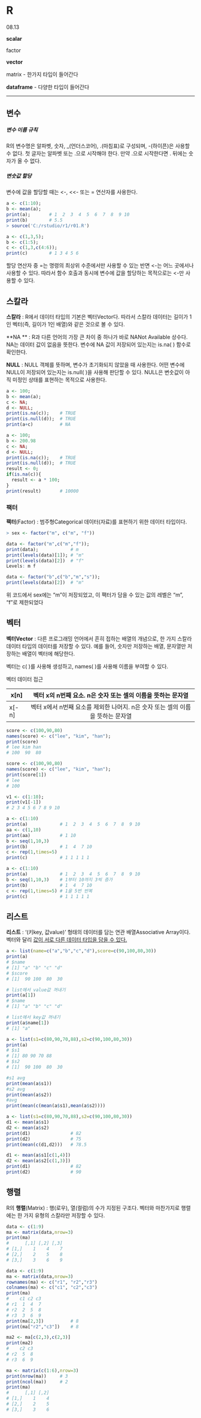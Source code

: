# R

08.13

**scalar**

factor

**vector**

matrix - 한가지 타입이 들어간다

**dataframe** - 다양한 타입이 들어간다



--------------



## 변수

##### 변수 이름 규칙

R의 변수명은 알파벳, 숫자, _(언더스코어), .(마침표)로 구성되며, -(하이픈)은 사용할 수 없다. 첫 글자는 알파벳 또는 .으로 시작해야 한다. 만약 .으로 시작한다면 . 뒤에는 숫자가 올 수 없다. 

##### 변숫값 할당

변수에 값을 할당할 때는 <-, <<- 또는 = 연산자를 사용한다.

```R
a <- c(1:10);
b <- mean(a);
print(a);		# 1  2  3  4  5  6  7  8  9 10
print(b)		# 5.5
> source('C:/rstudio/r1/r01.R')

a <- c(1,3,5);
b <- c(1:5);
c <- c(1,3,c(4:6));
print(c)		# 1 3 4 5 6
```

할당 연산자 중 =는 명령의 최상위 수준에서만 사용할 수 있는 반면 <-는 어느 곳에서나 사용할 수 있다. 따라서 함수 호출과 동시에 변수에 값을 할당하는 목적으로는 <-만 사용할 수 있다. 



## 스칼라

**스칼라** : R에서 데이터 타입의 기본은 벡터Vector다. 따라서 스칼라 데이터는 길이가 1인 벡터(즉, 길이가 1인 배열)와 같은 것으로 볼 수 있다.

**NA ** : R과 다른 언어의 가장 큰 차이 중 하나가 바로 NANot Available 상수다. NA는 데이터 값이 없음을 뜻한다. 변수에 NA 값이 저장되어 있는지는 is.na( ) 함수로 확인한다.

**NULL** :  NULL 객체를 뜻하며, 변수가 초기화되지 않았을 때 사용한다. 어떤 변수에 NULL이 저장되어 있는지는 is.null( )을 사용해 판단할 수 있다. NULL은 변숫값이 아직 미정인 상태를 표현하는 목적으로 사용한다.



```R
a <- 100;
b <- mean(a);
c <- NA;
d <- NULL;
print(is.na(c));	# TRUE
print(is.null(d));	# TRUE
print(a+c)			# NA

a <- 100;
b <- 200.98
c <- NA;
d <- NULL;
print(is.na(c));	# TRUE
print(is.null(d));	# TRUE
result <- 0;
if(is.na(c)){
  result <- a * 100;
}
print(result)		# 10000
```



### 팩터

**팩터**(Factor) : 범주형Categorical 데이터(자료)를 표현하기 위한 데이터 타입이다.

```R
> sex <- factor("m", c("m", "f"))

data <- factor("m",c("m","f"));
print(data);			# m
print(levels(data)[1]);	# "m"
print(levels(data)[2])	# "f"
Levels: m f

data <- factor("b",c("b","m","s"));
print(levels(data)[2])	# "m"
```

위 코드에서 sex에는 “m”이 저장되었고, 이 팩터가 담을 수 있는 값의 레벨은 “m”, “f”로 제한되었다



## 벡터

**벡터Vector** : 다른 프로그래밍 언어에서 흔히 접하는 배열의 개념으로, 한 가지 스칼라 데이터 타입의 데이터를 저장할 수 있다. 예를 들어, 숫자만 저장하는 배열, 문자열만 저장하는 배열이 벡터에 해당한다.

벡터는 c( )를 사용해 생성하고, names( )를 사용해 이름을 부여할 수 있다. 

벡터 데이터 접근

| x[n]  |  벡터 x의 n번째 요소. n은 숫자 또는 셀의 이름을 뜻하는 문자열   |
| ----- | :--------------------------------------: |
| x[-n] | 벡터 x에서 n번째 요소를 제외한 나머지. n은 숫자 또는 셀의 이름을 뜻하는 문자열 |

```R
score <- c(100,90,80)
names(score) <- c("lee", "kim", "han");
print(score)
# lee kim han 
# 100  90  80 

score <- c(100,90,80)
names(score) <- c("lee", "kim", "han");
print(score[1])
# lee
# 100

v1 <- c(1:10);
print(v1[-1])
# 2 3 4 5 6 7 8 9 10

a <- c(1:10)
print(a)			# 1  2  3  4  5  6  7  8  9 10
aa <- c(1,10)
print(aa)			# 1 10
b <- seq(1,10,3)
print(b)			# 1  4  7 10
c <- rep(1,times=5)
print(c)			# 1 1 1 1 1

a <- c(1:10)
print(a)			# 1  2  3  4  5  6  7  8  9 10
b <- seq(1,10,3)	# 1부터 10까지 3씩 증가
print(b)			# 1  4  7 10
c <- rep(1,times=5)	# 1을 5번 반복
print(c)			# 1 1 1 1 1

```



## 리스트

**리스트** :  ‘(키key, 값value)’ 형태의 데이터를 담는 연관 배열Associative Array이다. 벡터와 달리 <u> 값이 서로 다른 데이터 타입을 담을 수 있다.</u>



```R
a <- list(name=c("a","b","c","d"),score=c(90,100,80,30))
print(a)
# $name
# [1] "a" "b" "c" "d"
# $score
# [1]  90 100  80  30

# list에서 value값 꺼내기
print(a[1])
# $name
# [1] "a" "b" "c" "d"

# list에서 key값 꺼내기
print(a$name[1])
# [1] "a"

a <- list(s1=c(80,90,70,88),s2=c(90,100,80,30))
print(a)
# $s1
# [1] 80 90 70 88
# $s2
# [1]  90 100  80  30

#s1 avg
print(mean(a$s1))
#s2 avg
print(mean(a$s2))
#avg
print(mean(c(mean(a$s1),mean(a$s2))))

a <- list(s1=c(80,90,70,88),s2=c(90,100,80,30))
d1 <- mean(a$s1)
d2 <- mean(a$s2)
print(d1)				# 82
print(d2)				# 75
print(mean(c(d1,d2)))	# 78.5

d1 <- mean(a$s1[c(1,4)])
d2 <- mean(a$s2[c(1,3)])
print(d1) 				# 82
print(d2) 				# 90
```



## 행렬

R의 **행렬**(Matrix) : 행(로우), 열(컬럼)의 수가 지정된 구조다.  벡터와 마찬가지로 행렬에는 한 가지 유형의 스칼라만 저장할 수 있다.

```R
data <- c(1:9)
ma <- matrix(data,nrow=3)
print(ma)
#      [,1] [,2] [,3]
# [1,]    1    4    7
# [2,]    2    5    8
# [3,]    3    6    9

data <- c(1:9)
ma <- matrix(data,nrow=3)
rownames(ma) <- c("r1", "r2","r3")
colnames(ma) <- c("c1", "c2","c3")
print(ma)
#    c1 c2 c3
# r1  1  4  7
# r2  2  5  8
# r3  3  6  9
print(ma[2,3])			# 8
print(ma["r2","c3"])	# 8

ma2 <- ma[c(2,3),c(2,3)]
print(ma2)
#    c2 c3
# r2  5  8
# r3  6  9

ma <- matrix(c(1:6),nrow=3)
print(nrow(ma))		# 3
print(ncol(ma))		# 2
print(ma)
#      [,1] [,2]
# [1,]    1    4
# [2,]    2    5
# [3,]    3    6
```









